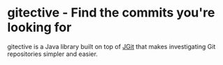 gitective - Find the commits you're looking for
=====

gitective is a Java library built on top of [JGit](http://www.eclipse.org/jgit) that makes investigating Git repositories simpler and easier.
